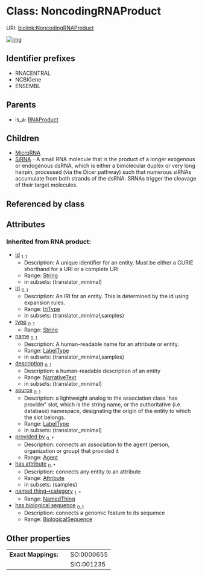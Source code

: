 
# Class: NoncodingRNAProduct




URI: [biolink:NoncodingRNAProduct](https://w3id.org/biolink/vocab/NoncodingRNAProduct)


[![img](https://yuml.me/diagram/nofunky;dir:TB/class/[SiRNA],[OrganismTaxon],[NoncodingRNAProduct&#124;synonym(i):label_type%20*;xref(i):iri_type%20*;has_biological_sequence(i):biological_sequence%20%3F;id(i):string;iri(i):iri_type%20%3F;type(i):string%20%3F;name(i):label_type%20%3F;description(i):narrative_text%20%3F;source(i):label_type%20%3F]^-[SiRNA],[NoncodingRNAProduct]^-[MicroRNA],[RNAProduct]^-[NoncodingRNAProduct],[NamedThing],[MicroRNA],[Attribute],[Agent],[RNAProduct])](https://yuml.me/diagram/nofunky;dir:TB/class/[SiRNA],[OrganismTaxon],[NoncodingRNAProduct&#124;synonym(i):label_type%20*;xref(i):iri_type%20*;has_biological_sequence(i):biological_sequence%20%3F;id(i):string;iri(i):iri_type%20%3F;type(i):string%20%3F;name(i):label_type%20%3F;description(i):narrative_text%20%3F;source(i):label_type%20%3F]^-[SiRNA],[NoncodingRNAProduct]^-[MicroRNA],[RNAProduct]^-[NoncodingRNAProduct],[NamedThing],[MicroRNA],[Attribute],[Agent],[RNAProduct])

## Identifier prefixes

 * RNACENTRAL
 * NCBIGene
 * ENSEMBL

## Parents

 *  is_a: [RNAProduct](RNAProduct.md)

## Children

 * [MicroRNA](MicroRNA.md)
 * [SiRNA](SiRNA.md) - A small RNA molecule that is the product of a longer exogenous or endogenous dsRNA, which is either a bimolecular duplex or very long hairpin, processed (via the Dicer pathway) such that numerous siRNAs accumulate from both strands of the dsRNA. SRNAs trigger the cleavage of their target molecules.

## Referenced by class


## Attributes


### Inherited from RNA product:

 * [id](id.md)  <sub>1..1</sub>
     * Description: A unique identifier for an entity. Must be either a CURIE shorthand for a URI or a complete URI
     * Range: [String](types/String.md)
     * in subsets: (translator_minimal)
 * [iri](iri.md)  <sub>0..1</sub>
     * Description: An IRI for an entity. This is determined by the id using expansion rules.
     * Range: [IriType](types/IriType.md)
     * in subsets: (translator_minimal,samples)
 * [type](type.md)  <sub>0..1</sub>
     * Range: [String](types/String.md)
 * [name](name.md)  <sub>0..1</sub>
     * Description: A human-readable name for an attribute or entity.
     * Range: [LabelType](types/LabelType.md)
     * in subsets: (translator_minimal,samples)
 * [description](description.md)  <sub>0..1</sub>
     * Description: a human-readable description of an entity
     * Range: [NarrativeText](types/NarrativeText.md)
     * in subsets: (translator_minimal)
 * [source](source.md)  <sub>0..1</sub>
     * Description: a lightweight analog to the association class 'has provider' slot, which is the string name, or the authoritative (i.e. database) namespace, designating the origin of the entity to which the slot belongs.
     * Range: [LabelType](types/LabelType.md)
     * in subsets: (translator_minimal)
 * [provided by](provided_by.md)  <sub>0..\*</sub>
     * Description: connects an association to the agent (person, organization or group) that provided it
     * Range: [Agent](Agent.md)
 * [has attribute](has_attribute.md)  <sub>0..\*</sub>
     * Description: connects any entity to an attribute
     * Range: [Attribute](Attribute.md)
     * in subsets: (samples)
 * [named thing➞category](named_thing_category.md)  <sub>1..\*</sub>
     * Range: [NamedThing](NamedThing.md)
 * [has biological sequence](has_biological_sequence.md)  <sub>0..1</sub>
     * Description: connects a genomic feature to its sequence
     * Range: [BiologicalSequence](types/BiologicalSequence.md)

## Other properties

|  |  |  |
| --- | --- | --- |
| **Exact Mappings:** | | SO:0000655 |
|  | | SIO:001235 |

